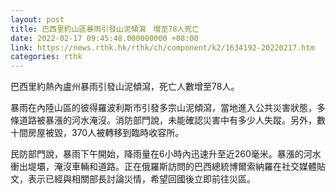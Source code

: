 ```yaml
---
layout: post
title: 巴西里約山區暴雨引發山泥傾瀉　增至78人死亡
date: 2022-02-17 09:45:48.000000000 +08:00
link: https://news.rthk.hk/rthk/ch/component/k2/1634192-20220217.htm
categories: rthk
---
```


巴西里約熱內盧州暴雨引發山泥傾瀉，死亡人數增至78人。

暴雨在內陸山區的彼得羅波利斯市引發多宗山泥傾瀉，當地進入公共災害狀態，多條道路被暴漲的河水淹沒。消防部門說，未能確認災害中有多少人失蹤。另外，數十間房屋被毀，370人被轉移到臨時收容所。

民防部門說，暴雨下午開始，降雨量在6小時內迅速升至近260毫米。暴漲的河水衝出堤壩，淹沒車輛和道路。正在俄羅斯訪問的巴西總統博爾索納羅在社交媒體貼文，表示已經與相關部長討論災情，希望回國後立即前往災區。
